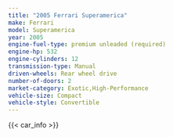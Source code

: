 ```yaml
---
title: "2005 Ferrari Superamerica"
make: Ferrari
model: Superamerica
year: 2005
engine-fuel-type: premium unleaded (required)
engine-hp: 532
engine-cylinders: 12
transmission-type: Manual
driven-wheels: Rear wheel drive
number-of-doors: 2
market-category: Exotic,High-Performance
vehicle-size: Compact
vehicle-style: Convertible
---
```


{{< car_info >}}
